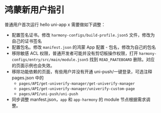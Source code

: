 # 鸿蒙新用户指引

普通用户首次运行 hello uni-app x 需要做如下调整：

- 配置签名证书。修改 `harmony-configs/build-profile.json5` 文件，修改为自己的证书签名
- 配置包名。修改 `manifest.json` 的鸿蒙 App 配置 - 包名，修改为自己的包名
- 移除敏感 ACL 权限，普通开发者可能并没有剪切板操作权限，打开 `harmony-configs/entry/src/main/module.json5` 找到 `READ_PAATEBOARD` 删除。对应的页面示例也会失效。
- 移除功能依赖的页面，有些用户并没有开通 uni-push/一键登录，可选注释 pages.json 中的
  - `pages/API/get-univerify-manager/get-univerify-manager`
  - `pages/API/get-univerify-manager/univerify-custom-page`
  - `pages/API/uni-push/uni-push`
- 同步调整 manfest.json，`app` 和 `app-harmony` 的 module 节点根据需求调整。

